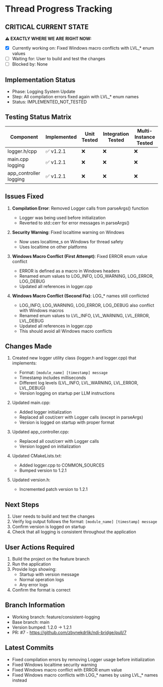 # Thread Progress Tracking

## CRITICAL CURRENT STATE
**⚠️ EXACTLY WHERE WE ARE RIGHT NOW:**
- [x] Currently working on: Fixed Windows macro conflicts with LVL_* enum values
- [ ] Waiting for: User to build and test the changes
- [ ] Blocked by: None

## Implementation Status
- Phase: Logging System Update
- Step: All compilation errors fixed again with LVL_* enum names
- Status: IMPLEMENTED_NOT_TESTED

## Testing Status Matrix
| Component | Implemented | Unit Tested | Integration Tested | Multi-Instance Tested | 
|-----------|------------|-------------|--------------------|-----------------------|
| logger.h/cpp | ✅ v1.2.1 | ❌ | ❌ | ❌ |
| main.cpp logging | ✅ v1.2.1 | ❌ | ❌ | ❌ |
| app_controller logging | ✅ v1.2.1 | ❌ | ❌ | ❌ |

## Issues Fixed
1. **Compilation Error**: Removed Logger calls from parseArgs() function
   - Logger was being used before initialization
   - Reverted to std::cerr for error messages in parseArgs()
   
2. **Security Warning**: Fixed localtime warning on Windows
   - Now uses localtime_s on Windows for thread safety
   - Uses localtime on other platforms

3. **Windows Macro Conflict (First Attempt)**: Fixed ERROR enum value conflict
   - ERROR is defined as a macro in Windows headers
   - Renamed enum values to LOG_INFO, LOG_WARNING, LOG_ERROR, LOG_DEBUG
   - Updated all references in logger.cpp

4. **Windows Macro Conflict (Second Fix)**: LOG_* names still conflicted
   - LOG_INFO, LOG_WARNING, LOG_ERROR, LOG_DEBUG also conflict with Windows macros
   - Renamed enum values to LVL_INFO, LVL_WARNING, LVL_ERROR, LVL_DEBUG
   - Updated all references in logger.cpp
   - This should avoid all Windows macro conflicts

## Changes Made
1. Created new logger utility class (logger.h and logger.cpp) that implements:
   - Format: `[module_name] [timestamp] message`
   - Timestamp includes milliseconds
   - Different log levels (LVL_INFO, LVL_WARNING, LVL_ERROR, LVL_DEBUG)
   - Version logging on startup per LLM instructions

2. Updated main.cpp:
   - Added logger initialization
   - Replaced all cout/cerr with Logger calls (except in parseArgs)
   - Version is logged on startup with proper format

3. Updated app_controller.cpp:
   - Replaced all cout/cerr with Logger calls
   - Version logged on initialization

4. Updated CMakeLists.txt:
   - Added logger.cpp to COMMON_SOURCES
   - Bumped version to 1.2.1

5. Updated version.h:
   - Incremented patch version to 1.2.1

## Next Steps
1. User needs to build and test the changes
2. Verify log output follows the format: `[module_name] [timestamp] message`
3. Confirm version is logged on startup
4. Check that all logging is consistent throughout the application

## User Actions Required
1. Build the project on the feature branch
2. Run the application
3. Provide logs showing:
   - Startup with version message
   - Normal operation logs
   - Any error logs
4. Confirm the format is correct

## Branch Information
- Working branch: feature/consistent-logging  
- Base branch: main
- Version bumped: 1.2.0 → 1.2.1
- PR: #7 - https://github.com/zbynekdrlik/ndi-bridge/pull/7

## Latest Commits
- Fixed compilation errors by removing Logger usage before initialization
- Fixed Windows localtime security warning
- Fixed Windows macro conflict with ERROR enum value
- Fixed Windows macro conflicts with LOG_* names by using LVL_* names instead
